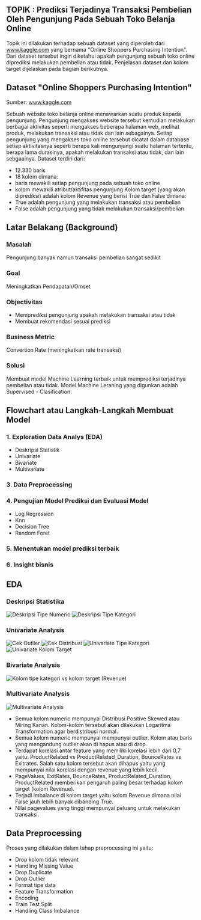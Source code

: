 ## TOPIK : Prediksi Terjadinya Transaksi Pembelian Oleh Pengunjung Pada Sebuah Toko Belanja Online
Topik ini dilakukan terhadap sebuah dataset yang diperoleh dari www.kaggle.com yang bernama "Online Shoppers Purchasing Intention". Dari dataset tersebut ingin diketahui apakah pengunjung sebuah toko online diprediksi melakukan pembelian atau tidak. Penjelasan dataset dan kolom target dijelaskan pada bagian berikutnya.
## Dataset "Online Shoppers Purchasing Intention"
Sumber: www.kaggle.com

Sebuah website toko belanja online menawarkan suatu produk kepada pengunjung. Pengunjung mengakses website tersebut kemudian melakukan berbagai aktivitas seperti mengakses beberapa halaman web, melihat produk, melakukan transaksi atau tidak dan lain sebagainya. Setiap pengunjung yang mengakses toko online tersebut dicatat dalam database setiap aktivitasnya seperti berapa kali mengunjungi suatu halaman tertentu, berapa lama durasinya, apakah melakukan transaksi atau tidak, dan lain sebgaainya. 
Dataset terdiri dari:
- 12.330 baris
- 18 kolom
dimana:
- baris mewakili setiap pengunjung pada sebuah toko online
- kolom mewakili atribut/aktifitas pengunjung
Kolom target (yang akan diprediksi) adalah kolom Revenue yang berisi True dan False dimana:
- True adalah pengunjung yang melakukan transaksi atau pembelian
- False adalah pengunjung yang tidak melakukan transaksi/pembelian
## Latar Belakang (Background)
### Masalah
Pengunjung banyak namun transaksi pembelian sangat sedikit
### Goal
Meningkatkan Pendapatan/Omset
### Objectivitas
- Memprediksi pengunjung apakah melakukan transaksi atau tidak
- Membuat rekomendasi sesuai prediksi
### Business Metric
Convertion Rate (meningkatkan rate transaksi)
### Solusi
Membuat model Machine Learning terbaik untuk memprediksi terjadinya pembelian atau tidak.
Model Machine Leraning yang digunkan adalah Supervised - Clasification.
## Flowchart atau Langkah-Langkah Membuat Model
### 1. Exploration Data Analys (EDA)
- Deskripsi Statistik
- Univariate
- Bivariate
- Multivariate
### 3. Data Preprocessing
### 4. Pengujian Model Prediksi dan Evaluasi Model
- Log Regression
- Knn
- Decision Tree
- Random Foret
### 5. Menentukan model prediksi terbaik
### 6. Insight bisnis
## EDA
### Deskripsi Statistika
![Deskripsi Tipe Numeric](https://github.com/dodystat/myfinalproject_supervisedml/blob/main/image/deskripsinum.png)
![Deskripsi Tipe Kategori](https://github.com/dodystat/myfinalproject_supervisedml/blob/main/image/deskripsicat.png)
### Univariate Analysis
![Cek Outlier](https://github.com/dodystat/myfinalproject_supervisedml/blob/main/image/unioutlier.png)
![Cek Distribusi](https://github.com/dodystat/myfinalproject_supervisedml/blob/main/image/unidistribusi.png)
![Univariate Tipe Kategori](https://github.com/dodystat/myfinalproject_supervisedml/blob/main/image/unikategori.png)
![Univariate Kolom Target](https://github.com/dodystat/myfinalproject_supervisedml/blob/main/image/unirevenue.png)
### Bivariate Analysis
![Kolom tipe kategori vs kolom target (Revenue)](https://github.com/dodystat/myfinalproject_supervisedml/blob/main/image/bivariate.png)
### Multivariate Analysis
![Multivariate Analysis](https://github.com/dodystat/myfinalproject_supervisedml/blob/main/image/multivariate.png)

- Semua kolom numeric mempunyai Distribusi Positive Skewed atau Miring Kanan. Kolom-kolom tersebut akan dilakukan Logaritma Transformation agar berdistribusi normal.
- Semua kolom numeric mempunyai mempunyai outlier. Kolom atau baris yang mengandung outlier akan di hapus atau di drop. 
- Terdapat korelasi antar feature yang memiliki korelasi lebih dari 0,7 yaitu: ProductRelated vs ProductRelated_Duration, BounceRates vs Exitrates. Salah satu kolom tersebut akan dihapus yaitu yang mempunyai nilai korelasi dengan revenue yang lebih kecil.
- PageValues, ExitRates, BounceRates, ProductRelated_Duration, ProductRelated memberikan pengaruh paling besar terhadap kolom target (kolom Revenue).
- Terjadi imbalance di kolom target yaitu kolom Revenue dimana nilai False jauh lebih banyak dibanding True.
- Nilai pagevalues yang tinggi mempunyai peluang untuk melakukan transaksi.
## Data Preprocessing
Proses yang dilakukan dalam tahap preprocessing ini yaitu:
- Drop kolom tidak relevant
- Handling Missing Value
- Drop Duplicate
- Drop Outlier
- Format tipe data
- Feature Transformation
- Encoding
- Train Test Split
- Handling Class Imbalance
